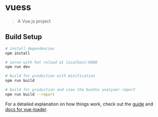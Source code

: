 <!--
 * @功能描述: 
 * @作者: 郑文杰
 * @Date: 2019-10-09 15:24:04
 * @最新修改内容: 
 * @LastEditTime: 2020-03-24 10:42:58
 -->
# vuess

> A Vue.js project

## Build Setup

``` bash
# install dependencies
npm install

# serve with hot reload at localhost:8080
npm run dev

# build for production with minification
npm run build

# build for production and view the bundle analyzer report
npm run build --report
```

For a detailed explanation on how things work, check out the [guide](http://vuejs-templates.github.io/webpack/) and [docs for vue-loader](http://vuejs.github.io/vue-loader).
